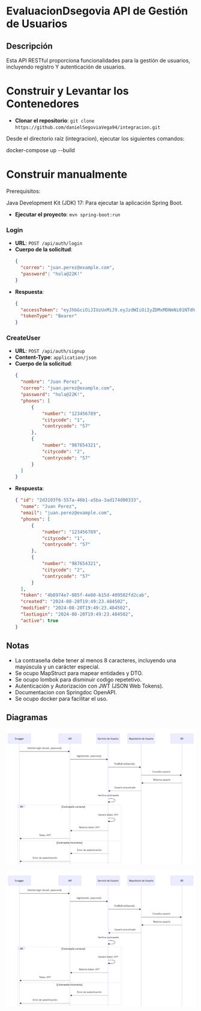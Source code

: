 # EvaluacionDsegovia API de Gestión de Usuarios

## Descripción
Esta API RESTful proporciona funcionalidades para la gestión de usuarios, incluyendo registro Y autenticación de usuarios.

# Construir y Levantar los Contenedores

- **Clonar el repositorio**: `git clone https://github.com/danielSegoviaVega94/integracion.git`

Desde el directorio raíz (integracion), ejecutar los siguientes comandos:

docker-compose up --build

# Construir manualmente

Prerequisitos:

Java Development Kit (JDK) 17: Para ejecutar la aplicación Spring Boot.

- **Ejecutar el proyecto**: `mvn spring-boot:run`

### Login
- **URL**: `POST /api/auth/login`
- **Cuerpo de la solicitud**:
  ```json
  {
    "correo": "juan.perez@example.com",
    "password": "hola@22K!"
  }
  ```
- **Respuesta**:
  ```json
  {
    "accessToken": "eyJhbGciOiJIUzUxMiJ9.eyJzdWIiOiIyZDMxMDNmNi01NTdhLTQ2YjEtYTViYS0zYWQxNzRkMDAzMzMiLCJpYXQiOjE3MjQxOTc5MjQsImV4cCI6MTcyNDgwMjcyNH0.BHt83ksiHew7v4Y-kMpRRD5SsW9PZLFLCvacz2gbLkhy3Q8Kz74Z8RS7mtu2z37vwgQ6fU8TLS58EB7UT-eKYQ",
    "tokenType": "Bearer"
  }
  ```
### CreateUser
- **URL**: `POST /api/auth/signup`
- **Content-Type**: `application/json`
- **Cuerpo de la solicitud**:
  ```json
  {
    "nombre": "Juan Perez",
    "correo": "juan.perez@example.com",
    "password": "hola@22K!",
    "phones": [
        {
            "number": "123456789",
            "citycode": "1",
            "contrycode": "57"
        },
        {
            "number": "987654321",
            "citycode": "2",
            "contrycode": "57"
        }
    ]
  }
  ```
- **Respuesta**:
  ```json
  { "id": "2d3103f6-557a-46b1-a5ba-3ad174d00333",
    "name": "Juan Perez",
    "email": "juan.perez@example.com",
    "phones": [
        {
            "number": "123456789",
            "citycode": "1",
            "contrycode": "57"
        },
        {
            "number": "987654321",
            "citycode": "2",
            "contrycode": "57"
        }
    ],
    "token": "4b8974e7-085f-4e80-b15d-409502fd2cab",
    "created": "2024-08-20T19:49:23.484502",
    "modified": "2024-08-20T19:49:23.484502",
    "lastLogin": "2024-08-20T19:49:23.484502",
    "active": true
  }
  ```

## Notas
- La contraseña debe tener al menos 8 caracteres, incluyendo una mayúscula y un carácter especial.
- Se ocupo MapStruct para mapear entidades y DTO.
- Se ocupo lombok para disminuir codigo repetetivo.
- Autenticación y Autorización con JWT (JSON Web Tokens).
- Documentacion con Springdoc OpenAPI.
- Se ocupo docker para facilitar el uso.

## Diagramas
![img.png](img.png)

![img_1.png](img_1.png)
